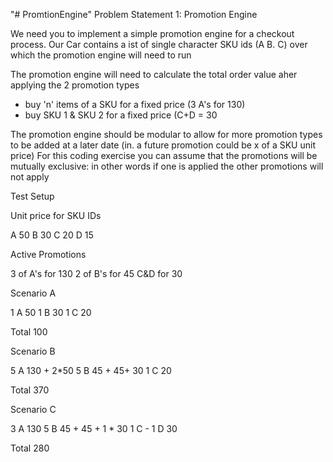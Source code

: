 "# PromtionEngine" 
Problem Statement 1: Promotion Engine

We need you to implement a simple promotion engine for a checkout process. Our Car contains a ist of single character SKU ids (A B. C) over which the promotion engine will need to run

The promotion engine will need to calculate the total order value aher applying the 2 promotion types
  - buy 'n' items of a SKU for a fixed price (3 A's for 130) 
  - buy SKU 1 & SKU 2 for a fixed price (C+D = 30

The promotion engine should be modular to allow for more promotion types to be added at a later date (in. a future promotion could be x of a SKU unit price) For this coding exercise you can assume that the promotions will be mutually exclusive: in other words if one is applied the other promotions will not apply

Test Setup

Unit price for SKU IDs

A     50
B     30
C     20
D     15

Active Promotions

3 of A's for 130 
2 of B's for 45 
C&D for 30

Scenario A

1 A 50
1 B 30
1 C 20

Total 100

Scenario B 

5 A 130 + 2*50
5 B 45 + 45+ 30
1 C 20

Total 370

Scenario C

3 A 130
5 B 45 + 45 + 1 * 30
1 C -
1 D 30

Total 280

